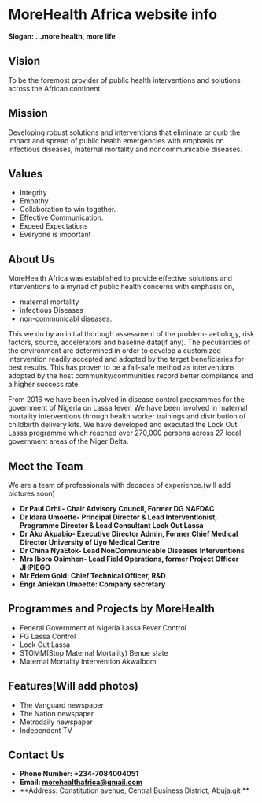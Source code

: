 # MoreHealth Africa website info

**Slogan: ...more health, more life**

## Vision

To be the foremost provider of public health interventions and solutions across the African continent.

## Mission

Developing robust solutions and interventions that eliminate or curb the impact and spread of public health emergencies with emphasis on infectious diseases, maternal mortality and noncommunicable diseases.

## Values

- Integrity
- Empathy
- Collaboration to win together.
- Effective Communication.
- Exceed Expectations
- Everyone is important

## About Us

MoreHealth Africa was established to provide effective solutions and interventions to a myriad of public health concerns with emphasis on,

- maternal mortality
- infectious Diseases
- non-communicabl diseases.

This we do by an initial thorough assessment of the problem- aetiology, risk factors, source, accelerators and baseline data(if any).
The peculiarities of the environment are determined in order to develop a customized intervention readily accepted and adopted by the target beneficiaries for best results.
This has proven to be a fail-safe method as interventions adopted by the host community/communities record better compliance and a higher success rate.

From 2016 we have been involved in disease control programmes for the government of Nigeria on Lassa fever.
We have been involved in maternal mortality interventions through health worker trainings and distribution of childbirth delivery kits.
We have developed and executed the Lock Out Lassa programme which reached over 270,000 persons across 27 local government areas of the Niger Delta.

## Meet the Team

We are a team of professionals with decades of experience.(will add pictures soon)

- **Dr Paul Orhii- Chair Advisory Council, Former DG NAFDAC**
- **Dr Idara Umoette- Principal Director & Lead Interventionist, Programme Director & Lead Consultant Lock Out Lassa**
- **Dr Ako Akpabio- Executive Director Admin, Former Chief Medical Director University of Uyo Medical Centre**
- **Dr China NyaEtok- Lead NonCommunicable Diseases Interventions**
- **Mrs Iboro Osimhen- Lead Field Operations, former Project Officer JHPIEGO**
- **Mr Edem Gold: Chief Technical Officer, R&D**
- **Engr Aniekan Umoette: Company secretary**

## Programmes and Projects by MoreHealth

- Federal Government of Nigeria Lassa Fever Control
- FG Lassa Control
- Lock Out Lassa
- STOMM(Stop Maternal Mortality) Benue state
- Maternal Mortality Intervention AkwaIbom

## Features(Will add photos)

- The Vanguard newspaper
- The Nation newspaper
- Metrodaily newspaper
- Independent TV

## Contact Us

- **Phone Number: +234-7084004051**
- **Email: morehealthafrica@gmail.com**
- **Address: Constitution avenue, Central Business District, Abuja.git **
